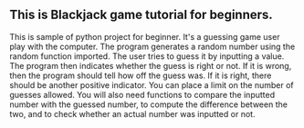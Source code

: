 ## This is Blackjack game tutorial for beginners. 

This is sample of python project for beginner. It's a guessing game user play with the computer.
The program generates a random number using the random function imported. The
user tries to guess it by inputting a value. The program then indicates
whether the guess is right or not. If it is wrong, then the program should
tell how off the guess was. If it is right, there should be another positive
indicator. You can place a limit on the number of guesses allowed.
You will also need functions to compare the inputted number with the
guessed number, to compute the difference between the two, and to check
whether an actual number was inputted or not. 
